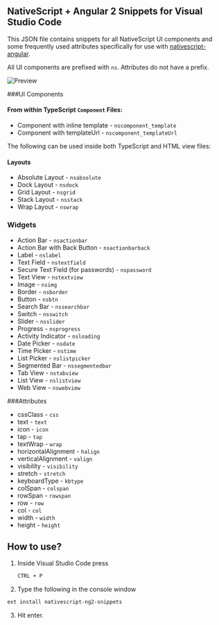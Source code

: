 ## NativeScript + Angular 2 Snippets for Visual Studio Code ##

This JSON file contains snippets for all NativeScript UI components and some frequently used attributes specifically for use with [nativescript-angular](https://github.com/NativeScript/nativescript-angular).

All UI components are prefixed with ```ns```. Attributes do not have a prefix.

![Preview](https://cdn.filestackcontent.com/IcTER9raRgCi8nCQeOZu?v=0)

###UI Components

#### From within TypeScript `Component` Files:

- Component with inline template - ```nscomponent_template```
- Component with templateUrl - ```nscomponent_templateUrl```

The following can be used inside both TypeScript and HTML view files:

#### Layouts
- Absolute Layout - ```nsabsolute```
- Dock Layout - ```nsdock```
- Grid Layout - ```nsgrid```
- Stack Layout - ```nsstack```
- Wrap Layout - ```nswrap```

### Widgets
- Action Bar - ```nsactionbar```
- Action Bar with Back Button - ```nsactionbarback```
- Label - ```nslabel```
- Text Field - ```nstextfield```
- Secure Text Field (for passwords) - ```nspassword```
- Text View - ```nstextview```
- Image - ```nsimg```
- Border - ```nsborder```
- Button - ```nsbtn```
- Search Bar - ```nssearchbar```
- Switch - ```nsswitch```
- Slider - ```nsslider```
- Progress - ```nsprogress```
- Activity Indicator - ```nsloading```
- Date Picker - ```nsdate```
- Time Picker - ```nstime```
- List Picker - ```nslistpicker```
- Segmented Bar - ```nssegmentedbar```
- Tab View - ```nstabview```
- List View - ```nslistview```
- Web View - ```nswebview```

###Attributes
- cssClass - ```css```
- text - ```text```
- icon - ```icon```
- tap - ```tap```
- textWrap - ```wrap```
- horizontalAlignment - ```halign```
- verticalAlignment - ```valign```
- visibility - ```visibility```
- stretch - ```stretch```
- keyboardType - ```kbtype```
- colSpan - ```colspan```
- rowSpan - ```rowspan```
- row - ```row```
- col - ```col```
- width - ```width```
- height - ```height```

## How to use? ##

1. Inside Visual Studio Code press
   ```bash
   CTRL + P
   ```
   
2. Type the following in the console window
  ``` bash
  ext install nativescript-ng2-snippets
  ```
3. Hit enter.
